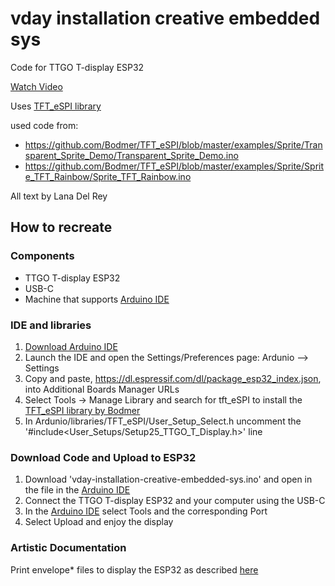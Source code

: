 # vday installation creative embedded sys

Code for TTGO T-display ESP32

[Watch Video](https://youtu.be/HUqh9DVShdw?si=L3OKeGKO6dwCmb3V)

Uses [TFT_eSPI library](https://github.com/Bodmer/TFT_eSPI/tree/master)
 
used code from: 
- https://github.com/Bodmer/TFT_eSPI/blob/master/examples/Sprite/Transparent_Sprite_Demo/Transparent_Sprite_Demo.ino
- https://github.com/Bodmer/TFT_eSPI/blob/master/examples/Sprite/Sprite_TFT_Rainbow/Sprite_TFT_Rainbow.ino

All text by Lana Del Rey

## How to recreate

### Components
- TTGO T-display ESP32
- USB-C
- Machine that supports [Arduino IDE](https://www.arduino.cc/en/software)

### IDE and libraries
1. [Download Arduino IDE](https://www.arduino.cc/en/software)
2. Launch the IDE and open the Settings/Preferences page: Ardunio --> Settings
3. Copy and paste, https://dl.espressif.com/dl/package_esp32_index.json, into Additional Boards Manager URLs
4. Select Tools -> Manage Library and search for tft_eSPI to install the [TFT_eSPI library by Bodmer](https://github.com/Bodmer/TFT_eSPI/tree/master)
5. In Ardunio/libraries/TFT_eSPI/User_Setup_Select.h uncomment the '#include<User_Setups/Setup25_TTGO_T_Display.h>' line

### Download Code and Upload to ESP32
1. Download 'vday-installation-creative-embedded-sys.ino' and open in the file in the [Arduino IDE](https://www.arduino.cc/en/software)
2. Connect the TTGO T-display ESP32 and your computer using the USB-C
3. In the [Arduino IDE](https://www.arduino.cc/en/software) select Tools and the corresponding Port
4. Select Upload and enjoy the display

### Artistic Documentation

Print envelope* files to display the ESP32 as described [here](https://chloeho7.github.io/projects/1_project/)
